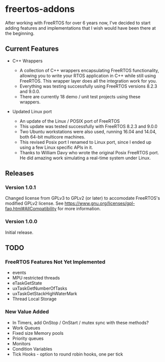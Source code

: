 # freertos-addons

After working with FreeRTOS for over 6 years now, I've decided to start adding features and implementations that I wish would have been there at the beginning.

## Current Features

+ C++ Wrappers 
  - A collection of C++ wrappers encapsulating FreeRTOS functionality, allowing you to write your RTOS application in C++ while still using FreeRTOS. This wrapper layer does all the integration work for you.
  - Everything was testing successfully using FreeRTOS versions 8.2.3 and 9.0.0.
  - There are currently 18 demo / unit test projects using these wrappers.

+ Updated Linux port 
  - An update of the Linux / POSIX port of FreeRTOS
  - This update was tested successfully with FreeRTOS 8.2.3 and 9.0.0 
  - Two Ubuntu workstations were also used, running 16.04 and 14.04, both 64-bit multicore machines. 
  - This revised Posix port I renamed to Linux port, since I ended up using a few Linux specific APIs in it.
  - Thanks to William Davy who wrote the original Posix FreeRTOS port. He did amazing work simulating a real-time system under Linux.

## Releases

### Version 1.0.1
Changed license from GPLv3 to GPLv2 (or later) to accomodate FreeRTOS's modified GPLv2 license.
See https://www.gnu.org/licenses/gpl-faq.html#AllCompatibility for more information.

### Version 1.0.0 
Initial release.

## TODO

### FreeRTOS Features Not Yet Implemented
+ events
+ MPU restricted threads
+ eTaskGetState
+ uxTaskGetNumberOfTasks
+ uxTaskGetStackHighWaterMark
+ Thread Local Storage

### New Value Added
+ In Timers, add OnStop / OnStart / mutex sync with these methods?
+ Work Queues
+ Fixed size Memory pools
+ Priority queues
+ Monitors 
+ Condition Variables
+ Tick Hooks - option to round robin hooks, one per tick


